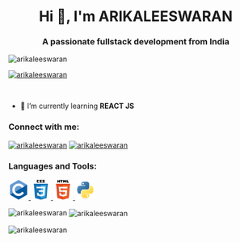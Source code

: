 <h1 align="center">Hi 👋, I'm ARIKALEESWARAN</h1>
<h3 align="center">A passionate fullstack development from India</h3>

<p align="left"> <img src="https://komarev.com/ghpvc/?username=arikaleeswaran&label=Profile%20views&color=0e75b6&style=flat" alt="arikaleeswaran" /> </p>

<p align="left"> <a href="https://github.com/ryo-ma/github-profile-trophy"><img src="https://github-profile-trophy.vercel.app/?username=arikaleeswaran" alt="arikaleeswaran" /></a> </p>

<p align="left"> <a href="https://twitter.com/" target="blank"><img src="https://img.shields.io/twitter/follow/?logo=twitter&style=for-the-badge" alt="" /></a> </p>

- 🌱 I’m currently learning **REACT JS**

<h3 align="left">Connect with me:</h3>
<p align="left">
<a href="https://linkedin.com/in/arikaleeswaran" target="blank"><img align="center" src="https://raw.githubusercontent.com/rahuldkjain/github-profile-readme-generator/master/src/images/icons/Social/linked-in-alt.svg" alt="arikaleeswaran" height="30" width="40" /></a>
<a href="https://www.codechef.com/users/arikaleeswaran" target="blank"><img align="center" src="https://cdn.jsdelivr.net/npm/simple-icons@3.1.0/icons/codechef.svg" alt="arikaleeswaran" height="30" width="40" /></a>
</p>

<h3 align="left">Languages and Tools:</h3>
<p align="left"> <a href="https://www.cprogramming.com/" target="_blank" rel="noreferrer"> <img src="https://raw.githubusercontent.com/devicons/devicon/master/icons/c/c-original.svg" alt="c" width="40" height="40"/> </a> <a href="https://www.w3schools.com/css/" target="_blank" rel="noreferrer"> <img src="https://raw.githubusercontent.com/devicons/devicon/master/icons/css3/css3-original-wordmark.svg" alt="css3" width="40" height="40"/> </a> <a href="https://www.w3.org/html/" target="_blank" rel="noreferrer"> <img src="https://raw.githubusercontent.com/devicons/devicon/master/icons/html5/html5-original-wordmark.svg" alt="html5" width="40" height="40"/> </a> <a href="https://www.python.org" target="_blank" rel="noreferrer"> <img src="https://raw.githubusercontent.com/devicons/devicon/master/icons/python/python-original.svg" alt="python" width="40" height="40"/> </a> </p>

<p><img align="left" src="https://github-readme-stats.vercel.app/api/top-langs?username=arikaleeswaran&show_icons=true&locale=en&layout=compact" alt="arikaleeswaran" /></p>

<p>&nbsp;<img align="center" src="https://github-readme-stats.vercel.app/api?username=arikaleeswaran&show_icons=true&locale=en" alt="arikaleeswaran" /></p>

<p><img align="center" src="https://github-readme-streak-stats.herokuapp.com/?user=arikaleeswaran&" alt="arikaleeswaran" /></p>
